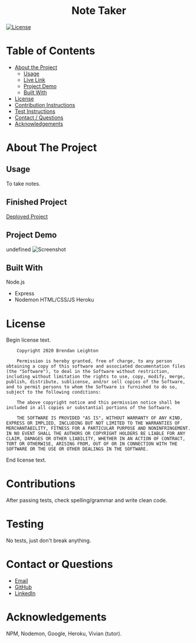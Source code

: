 
  <!-- PROJECT TITLE -->
  <br />

  <h1 align="center">Note Taker</h1>

  <span align="center">[![License][mit]][mit-url]</span>
  
  
  
  <!-- TABLE OF CONTENTS -->
  # Table of Contents
  
  * [About the Project](#about-the-project)
      * [Usage](#usage)
      * [Live Link](#finished-project)
      * [Project Demo](#project-demo)
      * [Built With](#built-with)
  * [License](#license)
  * [Contribution Instructions](#contributions)
  * [Test Instructions](#testing)
  * [Contact / Questions](#contact-or-questions)
  * [Acknowledgements](#acknowledgements)
  
  
  
  <!-- ABOUT THE PROJECT -->
  # About The Project

  ## Usage

  To take notes.
  
  ## Finished Project
  
  <!-- Add deployed link when available -->
  [Deployed Project](https://dashboard.heroku.com/apps/enigmatic-earth-48562/settings) 
  
  ## Project Demo
  
  undefined
  ![Screenshot](./Assets/screenshot.png)

  ## Built With

  Node.js
  * Express
  * Nodemon
  HTML/CSS/JS
  Heroku

  # License
  
  Begin license text.
        
        Copyright 2020 Brendan Leighton
  
        Permission is hereby granted, free of charge, to any person obtaining a copy of this software and associated documentation files (the "Software"), to deal in the Software without restriction, including without limitation the rights to use, copy, modify, merge, publish, distribute, sublicense, and/or sell copies of the Software, and to permit persons to whom the Software is furnished to do so, subject to the following conditions:

        The above copyright notice and this permission notice shall be included in all copies or substantial portions of the Software.

        THE SOFTWARE IS PROVIDED "AS IS", WITHOUT WARRANTY OF ANY KIND, EXPRESS OR IMPLIED, INCLUDING BUT NOT LIMITED TO THE WARRANTIES OF MERCHANTABILITY, FITNESS FOR A PARTICULAR PURPOSE AND NONINFRINGEMENT. IN NO EVENT SHALL THE AUTHORS OR COPYRIGHT HOLDERS BE LIABLE FOR ANY CLAIM, DAMAGES OR OTHER LIABILITY, WHETHER IN AN ACTION OF CONTRACT, TORT OR OTHERWISE, ARISING FROM, OUT OF OR IN CONNECTION WITH THE SOFTWARE OR THE USE OR OTHER DEALINGS IN THE SOFTWARE.

    

  End license text.

  # Contributions

  After passing tests, check spelling/grammar and write clean code.

  # Testing
  
  No tests, just don't break anything.

  <!-- CONTACT -->
  # Contact or Questions
  
  * [Email](BR3NDAN.L8N@gmail.com)
  * [GitHub](https://github.com/BR3NDAN-L8N)
  * [LinkedIn](https://www.linkedin.com/in/brendan-leighton/)
  
  
  
  <!-- ACKNOWLEDGEMENTS -->
  # Acknowledgements
  NPM, Nodemon, Google, Heroku, Vivian (tutor).
  
  
<!-- MARKDOWN LINKS & IMAGES -->
[mit]: https://img.shields.io/badge/License-The%20MIT%20License-blue
[mit-url]: https://opensource.org/licenses/MIT
